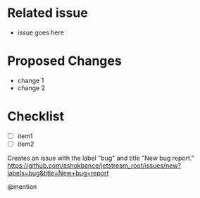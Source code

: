 # Related issue
- issue goes here

# Proposed Changes
- change 1
- change 2

# Checklist
- [ ] item1
- [ ] item2

Creates an issue with the label "bug" and title "New bug report."   
https://github.com/ashokbance/jetstream_root/issues/new?labels=bug&title=New+bug+report

@mention

